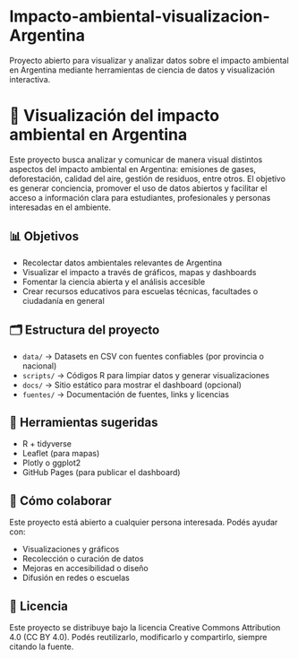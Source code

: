 # Impacto-ambiental-visualizacion-Argentina
Proyecto abierto para visualizar y analizar datos sobre el impacto ambiental en Argentina mediante herramientas de ciencia de datos y visualización interactiva.

# 🌱 Visualización del impacto ambiental en Argentina

Este proyecto busca analizar y comunicar de manera visual distintos aspectos del impacto ambiental en Argentina: emisiones de gases, deforestación, calidad del aire, gestión de residuos, entre otros. El objetivo es generar conciencia, promover el uso de datos abiertos y facilitar el acceso a información clara para estudiantes, profesionales y personas interesadas en el ambiente.

## 📊 Objetivos

- Recolectar datos ambientales relevantes de Argentina
- Visualizar el impacto a través de gráficos, mapas y dashboards
- Fomentar la ciencia abierta y el análisis accesible
- Crear recursos educativos para escuelas técnicas, facultades o ciudadanía en general

## 🗂️ Estructura del proyecto

- `data/` → Datasets en CSV con fuentes confiables (por provincia o nacional)
- `scripts/` → Códigos R para limpiar datos y generar visualizaciones
- `docs/` → Sitio estático para mostrar el dashboard (opcional)
- `fuentes/` → Documentación de fuentes, links y licencias

## 🧪 Herramientas sugeridas

- R + tidyverse
- Leaflet (para mapas)
- Plotly o ggplot2
- GitHub Pages (para publicar el dashboard)

## 🤝 Cómo colaborar

Este proyecto está abierto a cualquier persona interesada. Podés ayudar con:
- Visualizaciones y gráficos
- Recolección o curación de datos
- Mejoras en accesibilidad o diseño
- Difusión en redes o escuelas

## 📄 Licencia

Este proyecto se distribuye bajo la licencia Creative Commons Attribution 4.0 (CC BY 4.0). Podés reutilizarlo, modificarlo y compartirlo, siempre citando la fuente.
